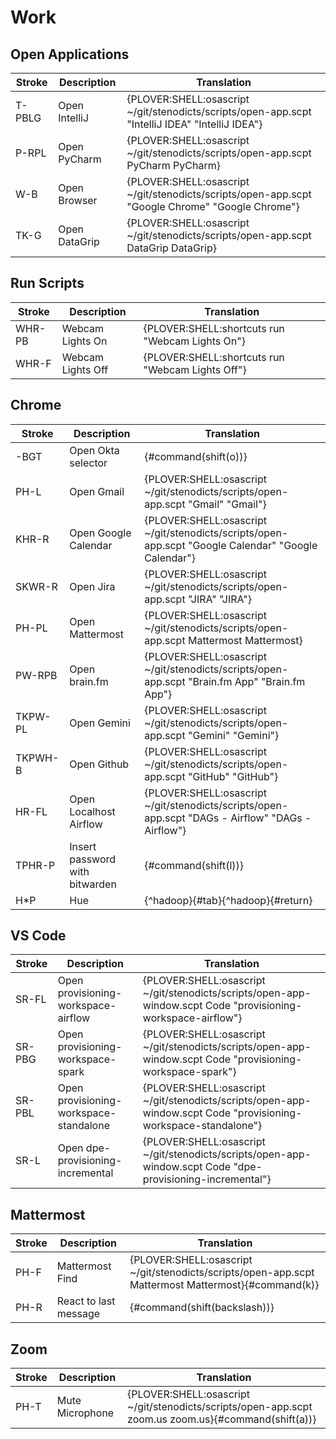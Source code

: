 # Work

## Open Applications

| Stroke | Description   | Translation                                                                                         |
|--------|---------------|-----------------------------------------------------------------------------------------------------|
| T-PBLG | Open IntelliJ | {PLOVER:SHELL:osascript ~/git/stenodicts/scripts/open-app.scpt \"IntelliJ IDEA\" \"IntelliJ IDEA\"} |
| P-RPL  | Open PyCharm  | {PLOVER:SHELL:osascript ~/git/stenodicts/scripts/open-app.scpt PyCharm PyCharm}                     |
| W-B    | Open Browser  | {PLOVER:SHELL:osascript ~/git/stenodicts/scripts/open-app.scpt \"Google Chrome\" \"Google Chrome\"} |
| TK-G   | Open DataGrip | {PLOVER:SHELL:osascript ~/git/stenodicts/scripts/open-app.scpt DataGrip DataGrip}                   |

## Run Scripts

| Stroke | Description       | Translation                                        |
|--------|-------------------|----------------------------------------------------|
| WHR-PB | Webcam Lights On  | {PLOVER:SHELL:shortcuts run \"Webcam Lights On\"}  |
| WHR-F  | Webcam Lights Off | {PLOVER:SHELL:shortcuts run \"Webcam Lights Off\"} |

## Chrome

| Stroke  | Description                    | Translation                                                                                             |
|---------|--------------------------------|---------------------------------------------------------------------------------------------------------|
| -BGT    | Open Okta selector             | {#command(shift(o))}                                                                                    |
| PH-L    | Open Gmail                     | {PLOVER:SHELL:osascript ~/git/stenodicts/scripts/open-app.scpt \"Gmail\" \"Gmail\"}                     |
| KHR-R   | Open Google Calendar           | {PLOVER:SHELL:osascript ~/git/stenodicts/scripts/open-app.scpt \"Google Calendar\" \"Google Calendar\"} |
| SKWR-R  | Open Jira                      | {PLOVER:SHELL:osascript ~/git/stenodicts/scripts/open-app.scpt \"JIRA\" \"JIRA\"}                       |
| PH-PL   | Open Mattermost                | {PLOVER:SHELL:osascript ~/git/stenodicts/scripts/open-app.scpt Mattermost Mattermost}                   |
| PW-RPB  | Open brain.fm                  | {PLOVER:SHELL:osascript ~/git/stenodicts/scripts/open-app.scpt \"Brain.fm App\" \"Brain.fm App\"}       |
| TKPW-PL | Open Gemini                    | {PLOVER:SHELL:osascript ~/git/stenodicts/scripts/open-app.scpt \"Gemini\" \"Gemini\"}                   |
| TKPWH-B | Open Github                    | {PLOVER:SHELL:osascript ~/git/stenodicts/scripts/open-app.scpt \"GitHub\" \"GitHub\"}                   |
| HR-FL   | Open Localhost Airflow         | {PLOVER:SHELL:osascript ~/git/stenodicts/scripts/open-app.scpt \"DAGs - Airflow\" \"DAGs - Airflow\"}   |
| TPHR-P  | Insert password with bitwarden | {#command(shift(l))}                                                                                    |
| H*P     | Hue                            | {^hadoop}{#tab}{^hadoop}{#return}                                                                       |

## VS Code

| Stroke | Description                            | Translation                                                                                                       |
|--------|----------------------------------------|-------------------------------------------------------------------------------------------------------------------|
| SR-FL  | Open provisioning-workspace-airflow    | {PLOVER:SHELL:osascript ~/git/stenodicts/scripts/open-app-window.scpt Code \"provisioning-workspace-airflow\"}    |
| SR-PBG | Open provisioning-workspace-spark      | {PLOVER:SHELL:osascript ~/git/stenodicts/scripts/open-app-window.scpt Code \"provisioning-workspace-spark\"}      |
| SR-PBL | Open provisioning-workspace-standalone | {PLOVER:SHELL:osascript ~/git/stenodicts/scripts/open-app-window.scpt Code \"provisioning-workspace-standalone\"} |
| SR-L   | Open  dpe-provisioning-incremental     | {PLOVER:SHELL:osascript ~/git/stenodicts/scripts/open-app-window.scpt Code \"dpe-provisioning-incremental\"}      |

## Mattermost

| Stroke | Description           | Translation                                                                                        |
|--------|-----------------------|----------------------------------------------------------------------------------------------------|
| PH-F   | Mattermost Find       | {PLOVER:SHELL:osascript ~/git/stenodicts/scripts/open-app.scpt Mattermost Mattermost}{#command(k)} |
| PH-R   | React to last message | {#command(shift(backslash))}                                                                       |

## Zoom

| Stroke | Description     | Translation                                                                                         |
|--------|-----------------|-----------------------------------------------------------------------------------------------------|
| PH-T   | Mute Microphone | {PLOVER:SHELL:osascript ~/git/stenodicts/scripts/open-app.scpt zoom.us zoom.us}{#command(shift(a))} |
